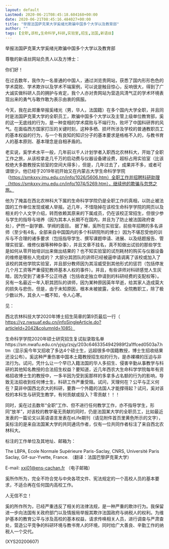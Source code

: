 ```yaml
---
layout: default
Lastmod: 2020-06-21T08:45:18.604168+00:00
date: 2020-06-21T08:45:16.484027+00:00
title: "举报法国萨克莱大学奚绪光欺骗中国多个大学以及教育部"
author: ""
tags: [全职,该校,生命科学,科研,实验室,招生,法国,新语丝]
---
```


举报法国萨克莱大学奚绪光欺骗中国多个大学以及教育部

尊敬的新语丝网站负责人以及方博士：

你们好！

在过去数年，我作为一名普通的中国人，通过浏览贵网站，获悉了国内形形色色的学术腐败、学术欺诈以及学术不端案例，可以说是触目惊心，反响很大，得到了广大诚实做科研人员的拥护与肯定，我个人亦对贵网站为营造风清气正的学术环境表现出来的勇气与敢作敢为表示由衷的佩服。

今天，我在此郑重举报奚绪光（男，华人，法国籍）在多个国内大学全职，并且同时是法国萨克莱大学的全职员工，欺骗中国多个大学以及主管上级单位教育部，奚的这一无底线的行为，是一种变相的学术腐败与不端行为，败坏了中国科研界的风气。在面临西方国家打压的关键时刻，这种多栖、损坏所涉及学校的普通教职员工的基本权益的行为，与一个有良知的知识分子的基本要求是格格不入的，与教书育人的基本原则、基本理念是自相矛盾的。

老实说，奚学术水平一般，几年前以千人计划学者入职西北农林科大，开始了全职工作之旅，从该校拿走几千万的启动费与仪器设备建设费，超标占用实验室（比该校绝大多数教授实验室的空间大得多），但是，几年过去了，成果并不多，或者可谓很少。他已经于2019年初开始又在内蒙古大学生命科学学院（https://smkxxy.imu.edu.cn/info/1026/5606.htm）全职工作并招聘科研助理（https://smkxxy.imu.edu.cn/info/1074/5269.htm），继续他的欺骗与忽悠之旅。

他为了掩盖在西北农林科大下属的生命科学学院仍是全职工作的真相，以防止被法国的工作单位发现或被人举报。近几年，不惜隐掉在该校生命科学学院的网页以及相关的个人文字介绍，转而依赖其原来的下属成员，仍在该校正常招生，但很少参与学生的指导与培养（因为其本人长期不在国内，并且为了防止被法国政府查处），俨然一副学霸、学阀的面目。 据了解，奚所在实验室，前些年招聘的多名讲师（至少有4名，全部来自中国国内的多个科研院所的博士）因为不堪忍受他的训斥与不合理的诸多要求（包括指导学生、撰写课题申请、进展、以及结题报告、管理实验室、维修仪器等种种杂事），并且文章不挂名，真不知做出试验的那些学生是如何从零开始培训出来做出结果的？也不知实验室的试剂耗材的购买与仪器设备的维修是哪些人完成的？ 大部分其团队的讲师已经被逼申请调离了该校或加入了该校的其他学院实验室，并且部分教师因为其淫威受到其他形式的惩罚（包括停发几个月工资等严重侵犯教师基本人权的事件）。并且，有些讲师对科研感觉人生灰暗，因为受到了诸多不公正待遇（包括收走独立申请到的科研经费的支配权等）。另有一名最近一年入职其团队的讲师，因为某种原因英年早逝，给其家人造成莫大的损失与悲伤，但是，由于未知原因，根本未被披露，全校、全院教职工，除了极少数以外，其余人一概不知，令人心寒。

见：

西北农林科技大学2020年博士招生简章的第9页最后一行（ https://yz.nwsuaf.edu.cn/infoSingleArticle.do?articleId=2042&columnId=1085）

生命科学学院2020年硕士研究招生复试拟录取名单https://sm.nwafu.edu.cn/yjsjy/zsjy/203c6463354942989f2a1ffced0503a7.htm（显示奚今年又招收了多达4个硕士生，远超很多中国籍教授，博士生招收结果还没公布）。奚这种严重伤害中国本土籍教授招生权的行为，是赤裸裸的压迫与非法行为。试问，凭什么让一个早已入籍法国的华人多招生、侵害辛勤从事教学与科研的其他知名教授的合法招生权益？要知道，近几年西农大生命科学学院每年有资格招收博士生的教授中，一多半因为受到奚那样的多拿多占名额的行为的影响，导致无法招收到任何博士生，科研工作严重受阻。试问，天理何在？公平与正义何在？莫非中国西北农大的科研，要靠一个外籍的法国人才能撑得起？试问，奚对该校的本科生与研究生教学，有何贡献或投入？零贡献！！！

同时，奚在过去数年“全职”工作、但不进行任何教学工作，亦不指导学生，形同“放羊”，对该校的教学毫无贡献的同时，仍是法国某大学的全职员工，比如最近发表的一篇论文以英语语言发表在eLife期刊（请见附件首页里黄色所示的文字），奚标注的是来自法国某大学的共同通讯作者，仅有一位共同作者标注了来自西北农林科大。

标注的工作单位及其地址、邮箱为：

The LBPA, Ecole Normale Supérieure Paris-Saclay, CNRS, Université Paris Saclay, Gif-sur-Yvette, France.  （翻译：法国巴黎萨克莱大学）

E-mail: xxi01@ens-cachan.fr （电子邮箱）

奚所作所为，完全不符合党与中央各项文件、宪法规定的一个高校人员的基本要求，不适合再在任何国内高校工作。

人无信不立！

奚的所作所为，已经严重违反了相关的法律法规，是一种严重的欺诈行为。我保留进一步向法国有关政府部门以及情报局举报其欺诈法国政府与纳税人的权利。为维护基本的教育公平与涉及高校的基本权益，请求传唤相关人员，进行调查与严肃查处，营造公平竞争的科研环境与教书育人的环境，同时给广大善良、辛勤工作的纳税人一个交代。

(XYS20200607)

